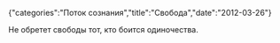 {"categories":"Поток сознания","title":"Свобода","date":"2012-03-26"}

Не обретет свободы тот, кто боится одиночества.
